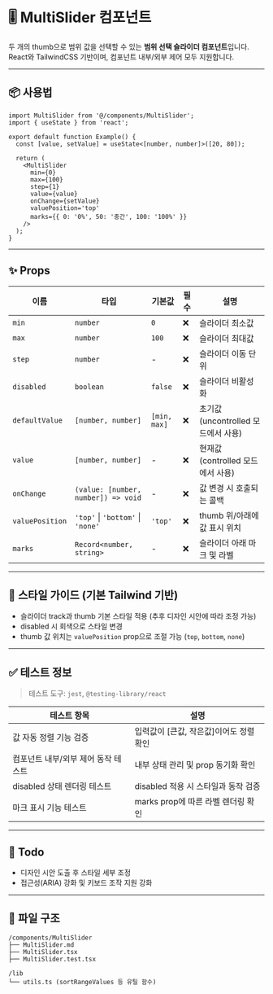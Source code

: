 # 🎚️ MultiSlider 컴포넌트

두 개의 thumb으로 범위 값을 선택할 수 있는 **범위 선택 슬라이더 컴포넌트**입니다.  
React와 TailwindCSS 기반이며, 컴포넌트 내부/외부 제어 모두 지원합니다.

---

## 📦 사용법

```tsx
import MultiSlider from '@/components/MultiSlider';
import { useState } from 'react';

export default function Example() {
  const [value, setValue] = useState<[number, number]>([20, 80]);

  return (
    <MultiSlider
      min={0}
      max={100}
      step={1}
      value={value}
      onChange={setValue}
      valuePosition='top'
      marks={{ 0: '0%', 50: '중간', 100: '100%' }}
    />
  );
}
```

---

## ✨ Props

| 이름            | 타입                                | 기본값       | 필수 | 설명                                |
| --------------- | ----------------------------------- | ------------ | ---- | ----------------------------------- |
| `min`           | `number`                            | `0`          | ❌   | 슬라이더 최소값                     |
| `max`           | `number`                            | `100`        | ❌   | 슬라이더 최대값                     |
| `step`          | `number`                            | -            | ❌   | 슬라이더 이동 단위                  |
| `disabled`      | `boolean`                           | `false`      | ❌   | 슬라이더 비활성화                   |
| `defaultValue`  | `[number, number]`                  | `[min, max]` | ❌   | 초기값 (uncontrolled 모드에서 사용) |
| `value`         | `[number, number]`                  | -            | ❌   | 현재값 (controlled 모드에서 사용)   |
| `onChange`      | `(value: [number, number]) => void` | -            | ❌   | 값 변경 시 호출되는 콜백            |
| `valuePosition` | `'top'` \| `'bottom'` \| `'none'`   | `'top'`      | ❌   | thumb 위/아래에 값 표시 위치        |
| `marks`         | `Record<number, string>`            | -            | ❌   | 슬라이더 아래 마크 및 라벨          |

---

## 🎨 스타일 가이드 (기본 Tailwind 기반)

- 슬라이더 track과 thumb 기본 스타일 적용 (추후 디자인 시안에 따라 조정 가능)
- disabled 시 회색으로 스타일 변경
- thumb 값 위치는 `valuePosition` prop으로 조절 가능 (`top`, `bottom`, `none`)

---

## ✅ 테스트 정보

> 테스트 도구: `jest`, `@testing-library/react`

| 테스트 항목                         | 설명                                    |
| ----------------------------------- | --------------------------------------- |
| 값 자동 정렬 기능 검증              | 입력값이 [큰값, 작은값]이어도 정렬 확인 |
| 컴포넌트 내부/외부 제어 동작 테스트 | 내부 상태 관리 및 prop 동기화 확인      |
| disabled 상태 렌더링 테스트         | disabled 적용 시 스타일과 동작 검증     |
| 마크 표시 기능 테스트               | marks prop에 따른 라벨 렌더링 확인      |

---

## 🧠 Todo

- 디자인 시안 도출 후 스타일 세부 조정
- 접근성(ARIA) 강화 및 키보드 조작 지원 강화

---

## 📁 파일 구조

```
/components/MultiSlider
├── MultiSlider.md
├── MultiSlider.tsx
├── MultiSlider.test.tsx

/lib
└── utils.ts (sortRangeValues 등 유틸 함수)
```
